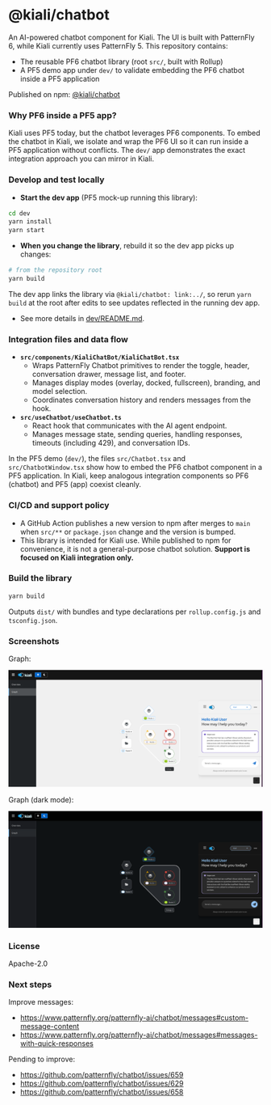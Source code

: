 # @kiali/chatbot

An AI-powered chatbot component for Kiali. The UI is built with PatternFly 6, while Kiali currently uses PatternFly 5. This repository contains:

- The reusable PF6 chatbot library (root `src/`, built with Rollup)
- A PF5 demo app under `dev/` to validate embedding the PF6 chatbot inside a PF5 application

Published on npm: [@kiali/chatbot](https://www.npmjs.com/package/@kiali/chatbot)

### Why PF6 inside a PF5 app?
Kiali uses PF5 today, but the chatbot leverages PF6 components. To embed the chatbot in Kiali, we isolate and wrap the PF6 UI so it can run inside a PF5 application without conflicts. The `dev/` app demonstrates the exact integration approach you can mirror in Kiali.

### Develop and test locally
- **Start the dev app** (PF5 mock-up running this library):
```bash
cd dev
yarn install
yarn start
```
- **When you change the library**, rebuild it so the dev app picks up changes:
```bash
# from the repository root
yarn build
```
The dev app links the library via `@kiali/chatbot: link:../`, so rerun `yarn build` at the root after edits to see updates reflected in the running dev app.

- See more details in [dev/README.md](dev/README.md).

### Integration files and data flow
- **`src/components/KialiChatBot/KialiChatBot.tsx`**
  - Wraps PatternFly Chatbot primitives to render the toggle, header, conversation drawer, message list, and footer.
  - Manages display modes (overlay, docked, fullscreen), branding, and model selection.
  - Coordinates conversation history and renders messages from the hook.
- **`src/useChatbot/useChatbot.ts`**
  - React hook that communicates with the AI agent endpoint.
  - Manages message state, sending queries, handling responses, timeouts (including 429), and conversation IDs.

In the PF5 demo (`dev/`), the files `src/Chatbot.tsx` and `src/ChatbotWindow.tsx` show how to embed the PF6 chatbot component in a PF5 application. In Kiali, keep analogous integration components so PF6 (chatbot) and PF5 (app) coexist cleanly.

### CI/CD and support policy
- A GitHub Action publishes a new version to npm after merges to `main` when `src/**` or `package.json` change and the version is bumped.
- This library is intended for Kiali use. While published to npm for convenience, it is not a general-purpose chatbot solution. **Support is focused on Kiali integration only.**

### Build the library
```bash
yarn build
```
Outputs `dist/` with bundles and type declarations per `rollup.config.js` and `tsconfig.json`.

### Screenshots

Graph:

![Graph](https://github.com/kiali/chatbot/blob/main/dev/images/graph.png?raw=true)

Graph (dark mode):

![Graph – dark mode](https://github.com/kiali/chatbot/blob/main/dev/images/graph_dark_mode.png?raw=true)

### License
Apache-2.0


### Next steps

Improve messages:

- https://www.patternfly.org/patternfly-ai/chatbot/messages#custom-message-content
- https://www.patternfly.org/patternfly-ai/chatbot/messages#messages-with-quick-responses

Pending to improve:

- https://github.com/patternfly/chatbot/issues/659
- https://github.com/patternfly/chatbot/issues/629
- https://github.com/patternfly/chatbot/issues/658